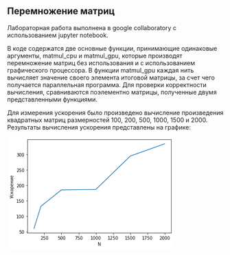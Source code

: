 ## Перемножение матриц

Лабораторная работа выполнена в google collaboratory с использованием jupyter notebook.

В коде содержатся две основные функции, принимающие одинаковые аргументы, matmul_cpu и matmul_gpu, которые производят перемножение матриц без использования и с использованием графического процессора.
В функции matmul_gpu каждая нить вычисляет значение своего элемента итоговой матрицы, за счет чего получается параллельная программа.
Для проверки корректности вычисления, сравниваются поэлементно матрицы, полученные двумя представленными функциями.

Для измерения ускорения было произведено вычисление произведения квадратных матриц размерностей 100, 200, 500, 1000, 1500 и 2000. Результаты вычисления ускорения представлены на графике:

![картинка, моя картинка](https://github.com/greeger/HPC-2022/blob/main/matmul/pictures/gpu_cpu.png)
